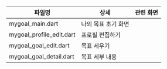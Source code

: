 | 파일명 | 상세 | 관련 화면 |
|---|---|---|
| mygoal_main.dart | 나의 목표 초기 화면 | |
| mygoal_profile_edit.dart | 프로필 편집하기 | |
| mygoal_goal_edit.dart | 목표 세우기 | |
| mygoal_goal_detail.dart | 목표 세부 내용 | |
